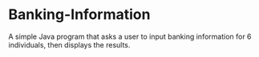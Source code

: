 # Banking-Information
A simple Java program that asks a user to input banking information for 6 individuals, then displays the results.

